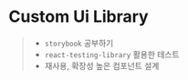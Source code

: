 # Custom Ui Library

> - `storybook` 공부하기
> - `react-testing-library` 활용한 테스트
> - 재사용, 확장성 높은 컴포넌트 설계
